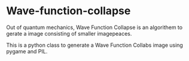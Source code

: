 # Wave-function-collapse

Out of quantum mechanics, Wave Function Collapse is an algorithem to gerate a image consisting of smaller imagepeaces. 

This is a python class to generate a Wave Function Collabs image using pygame and PIL.
